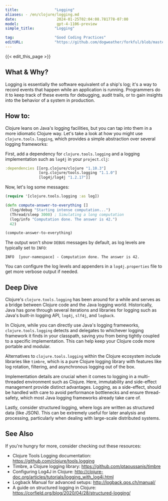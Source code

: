 ```yaml
---
title:                "Logging"
aliases: - /en/clojure/logging.md
date:                  2024-01-25T02:04:08.781778-07:00
model:                 gpt-4-1106-preview
simple_title:         "Logging"

tag:                  "Good Coding Practices"
editURL:              "https://github.com/dogweather/forkful/blob/master/content/en/clojure/logging.md"
---
```


{{< edit_this_page >}}

## What & Why?
Logging is essentially the software equivalent of a ship's log; it's a way to record events that happen while an application is running. Programmers do it to keep track of these events for debugging, audit trails, or to gain insights into the behavior of a system in production.

## How to:
Clojure leans on Java's logging facilities, but you can tap into them in a more idiomatic Clojure way. Let's take a look at how you might use `clojure.tools.logging`, which provides a simple abstraction over several logging frameworks:

First, add a dependency for `clojure.tools.logging` and a logging implementation such as `log4j` in your `project.clj`:

```clojure
:dependencies [[org.clojure/clojure "1.10.3"]
               [org.clojure/tools.logging "1.1.0"]
               [log4j/log4j "1.2.17"]]
```

Now, let's log some messages:

```clojure
(require '[clojure.tools.logging :as log])

(defn compute-answer-to-everything []
  (log/debug "Starting intense computation...")
  (Thread/sleep 3000) ; Simulating a long computation
  (log/info "Computation done. The answer is 42.")
  42)

(compute-answer-to-everything)
```
The output won't show `DEBUG` messages by default, as log levels are typically set to `INFO`:

```
INFO  [your-namespace] - Computation done. The answer is 42.
```

You can configure the log levels and appenders in a `log4j.properties` file to get more verbose output if needed.

## Deep Dive
Clojure's `clojure.tools.logging` has been around for a while and serves as a bridge between Clojure code and the Java logging world. Historically, Java has gone through several iterations and libraries for logging such as Java's built-in logging API, `log4j`, `slf4j`, and `logback`.

In Clojure, while you can directly use Java's logging frameworks, `clojure.tools.logging` detects and delegates to whichever logging framework it finds in your classpath, saving you from being tightly coupled to a specific implementation. This can help keep your Clojure code more portable and modular.

Alternatives to `clojure.tools.logging` within the Clojure ecosystem include libraries like `timbre`, which is a pure Clojure logging library with features like log rotation, filtering, and asynchronous logging out of the box.

Implementation details are crucial when it comes to logging in a multi-threaded environment such as Clojure. Here, immutability and side-effect management provide distinct advantages. Logging, as a side-effect, should be handled with care to avoid performance bottlenecks and ensure thread-safety, which most Java logging frameworks already take care of.

Lastly, consider structured logging, where logs are written as structured data (like JSON). This can be extremely useful for later analysis and processing, particularly when dealing with large-scale distributed systems.

## See Also
If you're hungry for more, consider checking out these resources:

- Clojure Tools Logging documentation: https://github.com/clojure/tools.logging
- Timbre, a Clojure logging library: https://github.com/ptaoussanis/timbre
- Configuring Log4J in Clojure: http://clojure-doc.org/articles/tutorials/logging_with_log4j.html
- Logback Manual for advanced setups: http://logback.qos.ch/manual/
- A guide on structured logging in Clojure: https://corfield.org/blog/2020/04/28/structured-logging/
